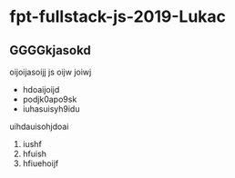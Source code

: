 # fpt-fullstack-js-2019-Lukac


## GGGGkjasokd

oijoijasoijj js oijw joiwj

* hdoaijoijd
* podjk0apo9sk
* iuhasuisyh9idu

uihdauisohjdoai

1. iushf
2. hfuish
3. hfiuehoijf
